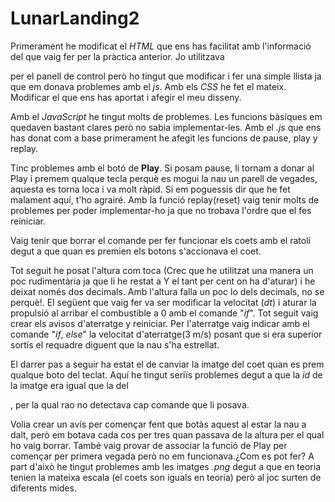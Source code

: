 # LunarLanding2
Primerament he modificat el _HTML_ que ens has facilitat amb l'informació del que vaig fer per la pràctica anterior. Jo utilitzava <Div> per el panell de control però ho tingut que modificar i fer una simple llista ja que em donava problemes amb el _js_.
Amb els _CSS_ he fet el mateix. Modificar el que ens has aportat i afegir el meu disseny.

Amb el _JavaScript_ he tingut molts de problemes. Les funcions bàsiques em quedaven bastant clares però no sabia implementar-les.
Amb el _.js_ que ens has donat com a base primerament he afegit les funcions de pause, play y replay.

Tinc problemes amb el botó de **Play**. Si posam pause, li tornam a donar al Play i premem qualque tecla perquè es mogui la nau un parell de vegades, aquesta es torna loca i va molt ràpid. Si em poguessis dir que he fet malament aquí, t'ho agrairé. Amb la funció replay(reset) vaig tenir molts de problemes per poder implementar-ho ja que no trobava l'ordre que el fes reiniciar. 

Vaig tenir que borrar el comande per fer funcionar els coets amb el ratolí degut a que quan es premien els  botons s'accionava el coet.

Tot seguit he posat l'altura com toca (Crec que he utilitzat una manera un poc rudimentària ja que li he restat a Y el tant per cent on ha d'aturar) i he deixat només dos decimals. Amb l'altura falla un poc lo dels decimals, no se perquè!. 
El següent que vaig fer va ser modificar la velocitat (_dt_) i aturar la propulsió al arribar el combustible a 0 amb el comande "_if_". 
Tot seguit vaig crear els avisos d'aterratge y reiniciar. Per l'aterratge vaig indicar amb el comande "_if_, _else_" la velocitat d'aterratge(3 m/s) posant que si era superior sortís el requadre diguent que la nau s'ha estrellat.  

El darrer pas a seguir ha estat el de canviar la imatge del coet quan es prem qualque boto del teclat. Aquí he tingut seriïs problemes degut a que la _id_ de la imatge era igual que la del <Div>, per la qual rao no detectava cap comande que li posava. 

Volia crear un avís per començar fent que botàs aquest al estar la nau a dalt, però em botava cada cos per tres quan passava de la altura per el qual ho vaig borrar. També vaig provar de associar la funció de Play per començar per primera vegada però no em funcionava.¿Com es pot fer? 
A part d'això he tingut problemes amb les imatges _.png_ degut a que en teoria tenien la mateixa escala (el coets son iguals en teoria) però al joc surten de diferents mides.
